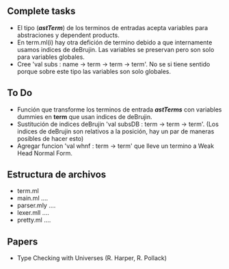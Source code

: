 
**Complete tasks**
--------------------
   * El tipo (***astTerm***) de los terminos de entradas acepta variables para abstraciones y dependent products.
   * En term.ml(i) hay otra defición de termino debido a que internamente usamos indices de deBrujin. Las variables se preservan pero son solo para variables globales.
   * Cree 'val subs : name -> term -> term -> term'. No se si tiene sentido porque sobre este tipo las variables son solo globales.


**To Do** 
---------
   * Función que transforme los terminos de entrada ***astTerms*** con variables dummies en **term** que usan indices de deBrujin.
   * Sustitución de indices deBrujin 'val subsDB : term -> term -> term'. (Los indices de deBrujin son relativos a la posición, hay un par de maneras posibles de hacer esto)
   * Agregar funcion 'val whnf : term -> term' que lleve un termino a Weak Head Normal Form.


**Estructura de archivos**
--------------------------
   * term.ml 
   * main.ml ....
   * parser.mly ....
   * lexer.mll  ....
   * pretty.ml  ....

**Papers**
----------
   * Type Checking with Universes (R. Harper, R. Pollack)
